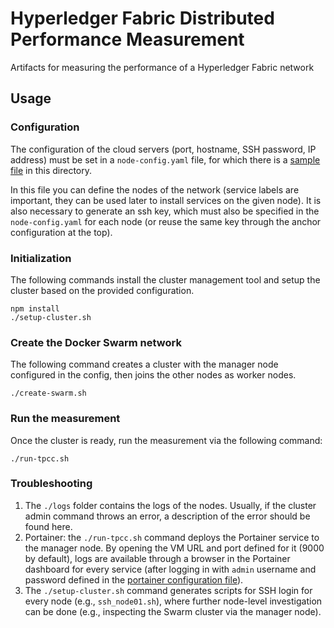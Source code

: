 # Hyperledger Fabric Distributed Performance Measurement

Artifacts for measuring the performance of a Hyperledger Fabric network

## Usage

### Configuration

The configuration of the cloud servers (port, hostname, SSH password, IP address) must be set in a `node-config.yaml` file, for which there is a [sample file](measurement-setup/node-config.yaml) in this directory.

In this file you can define the nodes of the network (service labels are important, they can be used later to install services on the given node). It is also necessary to generate an ssh key, which must also be specified in the `node-config.yaml` for each node (or reuse the same key through the anchor configuration at the top).

### Initialization

The following commands install the cluster management tool and setup the cluster based on the provided configuration.

```
npm install
./setup-cluster.sh
```


### Create the Docker Swarm network

The following command creates a cluster with the manager node configured in the config, then joins the other nodes as worker nodes.

```
./create-swarm.sh
```

### Run the measurement

Once the cluster is ready, run the measurement via the following command:

```
./run-tpcc.sh
```

### Troubleshooting

1. The `./logs` folder contains the logs of the nodes. Usually, if the cluster admin command throws an error, a description of the error should be found here.
2. Portainer: the `./run-tpcc.sh` command deploys the Portainer service to the manager node. By opening the VM URL and port defined for it (9000 by default), logs are available through a browser in the Portainer dashboard for every service (after logging in with `admin` username and password defined in the [portainer configuration file](measurement-setup/benchmarks/swarm/tpcc/configs/portainer/default_password.txt)).
3. The `./setup-cluster.sh` command generates scripts for SSH login for every node (e.g., `ssh_node01.sh`), where further node-level investigation can be done (e.g., inspecting the Swarm cluster via the manager node).

